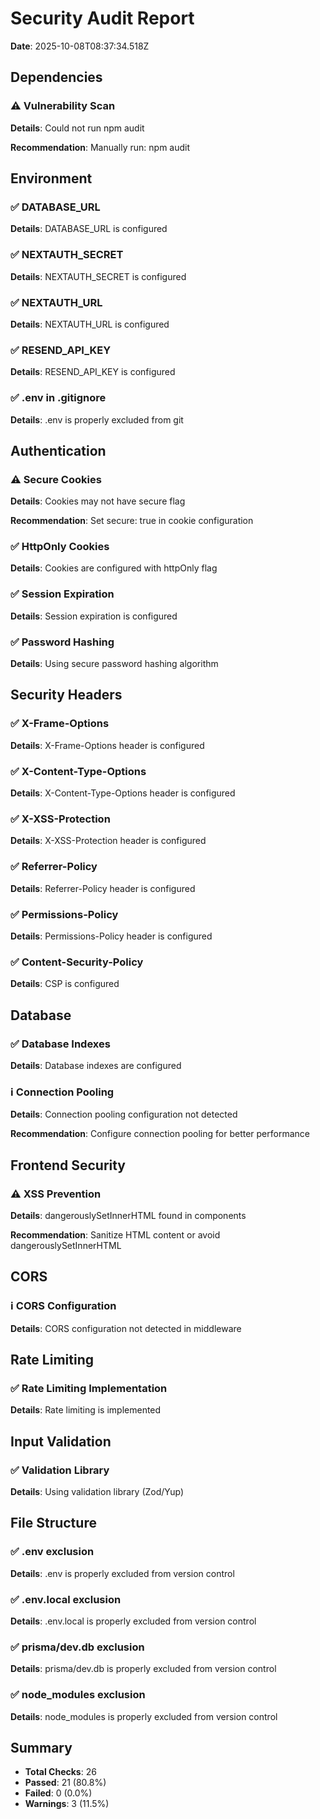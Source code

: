 # Security Audit Report

**Date**: 2025-10-08T08:37:34.518Z


## Dependencies

### ⚠️ Vulnerability Scan

**Details**: Could not run npm audit

**Recommendation**: Manually run: npm audit


## Environment

### ✅ DATABASE_URL

**Details**: DATABASE_URL is configured

### ✅ NEXTAUTH_SECRET

**Details**: NEXTAUTH_SECRET is configured

### ✅ NEXTAUTH_URL

**Details**: NEXTAUTH_URL is configured

### ✅ RESEND_API_KEY

**Details**: RESEND_API_KEY is configured

### ✅ .env in .gitignore

**Details**: .env is properly excluded from git


## Authentication

### ⚠️ Secure Cookies

**Details**: Cookies may not have secure flag

**Recommendation**: Set secure: true in cookie configuration

### ✅ HttpOnly Cookies

**Details**: Cookies are configured with httpOnly flag

### ✅ Session Expiration

**Details**: Session expiration is configured

### ✅ Password Hashing

**Details**: Using secure password hashing algorithm


## Security Headers

### ✅ X-Frame-Options

**Details**: X-Frame-Options header is configured

### ✅ X-Content-Type-Options

**Details**: X-Content-Type-Options header is configured

### ✅ X-XSS-Protection

**Details**: X-XSS-Protection header is configured

### ✅ Referrer-Policy

**Details**: Referrer-Policy header is configured

### ✅ Permissions-Policy

**Details**: Permissions-Policy header is configured

### ✅ Content-Security-Policy

**Details**: CSP is configured


## Database

### ✅ Database Indexes

**Details**: Database indexes are configured

### ℹ️ Connection Pooling

**Details**: Connection pooling configuration not detected

**Recommendation**: Configure connection pooling for better performance


## Frontend Security

### ⚠️ XSS Prevention

**Details**: dangerouslySetInnerHTML found in components

**Recommendation**: Sanitize HTML content or avoid dangerouslySetInnerHTML


## CORS

### ℹ️ CORS Configuration

**Details**: CORS configuration not detected in middleware


## Rate Limiting

### ✅ Rate Limiting Implementation

**Details**: Rate limiting is implemented


## Input Validation

### ✅ Validation Library

**Details**: Using validation library (Zod/Yup)


## File Structure

### ✅ .env exclusion

**Details**: .env is properly excluded from version control

### ✅ .env.local exclusion

**Details**: .env.local is properly excluded from version control

### ✅ prisma/dev.db exclusion

**Details**: prisma/dev.db is properly excluded from version control

### ✅ node_modules exclusion

**Details**: node_modules is properly excluded from version control


## Summary

- **Total Checks**: 26
- **Passed**: 21 (80.8%)
- **Failed**: 0 (0.0%)
- **Warnings**: 3 (11.5%)
